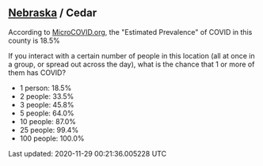 
## [Nebraska](/united-states/nebraska) / Cedar

According to [MicroCOVID.org](http://microcovid.org),
the "Estimated Prevalence" of COVID in this county is 18.5%

If you interact with a certain number of people in this location
(all at once in a group, or spread out across the day), what is the chance that
1 or more of them has COVID?

- 1 person: 18.5%
- 2 people: 33.5%
- 3 people: 45.8%
- 5 people: 64.0%
- 10 people: 87.0%
- 25 people: 99.4%
- 100 people: 100.0%

Last updated: 2020-11-29 00:21:36.005228 UTC
